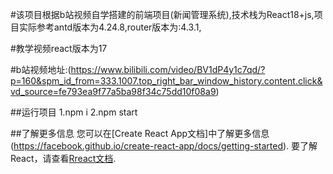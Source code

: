 #该项目根据b站视频自学搭建的前端项目(新闻管理系统),技术栈为React18+js,项目实际参考antd版本为4.24.8,router版本为:4.3.1,

#教学视频react版本为17

#b站视频地址:(https://www.bilibili.com/video/BV1dP4y1c7qd/?p=160&spm_id_from=333.1007.top_right_bar_window_history.content.click&vd_source=fe793ea9f77a5ba98f34c75dd10f08a9)

##运行项目 1.npm i 2.npm start

##了解更多信息
您可以在[Create React App文档]中了解更多信息(https://facebook.github.io/create-react-app/docs/getting-started).
要了解React，请查看[Rreact文档](https://reactjs.org/).
